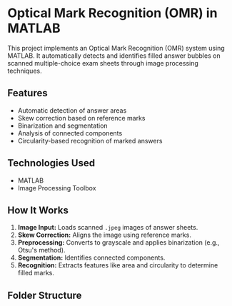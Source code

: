 # Optical Mark Recognition (OMR) in MATLAB

This project implements an Optical Mark Recognition (OMR) system using MATLAB. It automatically detects and identifies filled answer bubbles on scanned multiple-choice exam sheets through image processing techniques.

## Features

- Automatic detection of answer areas
- Skew correction based on reference marks
- Binarization and segmentation
- Analysis of connected components
- Circularity-based recognition of marked answers

## Technologies Used

- MATLAB
- Image Processing Toolbox

## How It Works

1. **Image Input:** Loads scanned `.jpeg` images of answer sheets.
2. **Skew Correction:** Aligns the image using reference marks.
3. **Preprocessing:** Converts to grayscale and applies binarization (e.g., Otsu's method).
4. **Segmentation:** Identifies connected components.
5. **Recognition:** Extracts features like area and circularity to determine filled marks.

## Folder Structure

